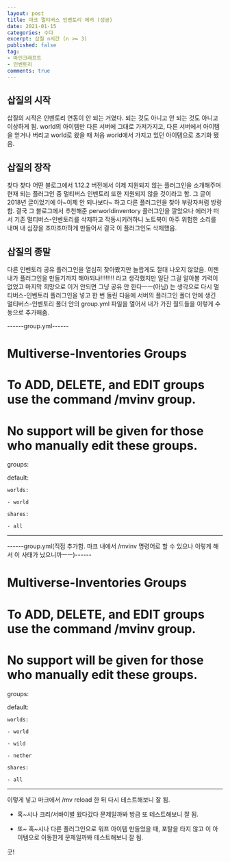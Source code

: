 ```yaml
---
layout: post
title: 마크 멀티버스 인벤토리 에러 (성공)
date: 2021-01-15
categories: 수다
excerpt: 삽질 n시간 (n >= 3)
published: false
tag:
- 마인크래프트
- 인벤토리
comments: true
---
```


## 삽질의 시작

삽질의 시작은 인벤토리 연동이 안 되는 거였다. 되는 것도 아니고 안 되는 것도 아니고 이상하게 됨. world의 아이템만 다른 서버에 그대로 가져가지고, 다른 서버에서 아이템을 얻거나 버리고 world로 왔을 때 처음 world에서 가지고 있던 아이템으로 초기화 됐음.

## 삽질의 장작

찾다 찾다 어떤 블로그에서 1.12.2 버전에서 이제 지원되지 않는 플러그인을 소개해주며 현재 되는 플러그인 중 멀티버스 인벤토리 또한 지원되지 않을 것이라고 함. 그 글이 2018년 글이었기에 아~이제 안 되나보다~ 하고 다른 플러그인을 찾아 부랑자처럼 방랑함. 결국 그 블로그에서 추천해준 perworldinventory 플러그인을 깔았으나 에러가 떠서 기존 멀티버스-인벤토리를 삭제하고 작동시키려하니 노트북이 아주 위험한 소리를 내며 내 심장을 조마조마하게 만들어서 결국 이 플러그인도 삭제했음.

## 삽질의 종말

다른 인벤토리 공유 플러그인을 열심히 찾아봤지만 놀랍게도 절대 나오지 않았음. 이젠 내가 플러그인을 만들기까지 해야되냐!!!!!!!! 라고 생각했지만 일단 그걸 알아볼 기력이 없었고 마지막 희망으로 이거 안되면 그냥 공유 안 한다ㅡㅡ(아님) 는 생각으로 다시 멀티버스-인벤토리 플러그인을 넣고 한 번 돌린 다음에 서버의 플러그인 폴더 안에 생긴 멀티버스-인벤토리 폴더 안의 group.yml 파일을 열어서 내가 가진 월드들을 이렇게 수동으로 추가해줌.

------group.yml------

# Multiverse-Inventories Groups


# To ADD, DELETE, and EDIT groups use the command /mvinv group.
# No support will be given for those who manually edit these groups.
groups:

  default:

    worlds:

    - world

    shares:

    - all

----------------------

------group.yml(직접 추가함. 마크 내에서 /mvinv 명령어로 할 수 있으나 이렇게 해서 이 사태가 났으니까ㅡㅡ)------

# Multiverse-Inventories Groups


# To ADD, DELETE, and EDIT groups use the command /mvinv group.
# No support will be given for those who manually edit these groups.
groups:

  default:

    worlds:

    - world

    - wild

    - nether

    shares:

    - all

---------------------------

이렇게 넣고 마크에서 /mv reload 한 뒤 다시 테스트해보니 잘 됨.

* 혹~시나 크리/서바이벌 왔다갔다 문제일까봐 방금 또 테스트해보니 잘 됨.

* 또~ 혹~시나 다른 플러그인으로 워프 아이템 만들었을 때, 포탈을 타지 않고 이 아이템으로 이동한게 문제일까봐 테스트해보니 잘 됨.

굿!